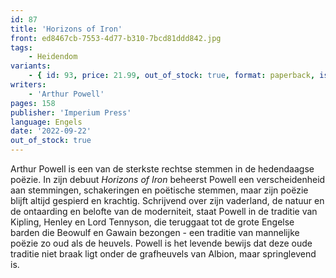 ```yaml
---
id: 87
title: 'Horizons of Iron'
front: ed8467cb-7553-4d77-b310-7bcd81ddd842.jpg
tags:
    - Heidendom
variants:
    - { id: 93, price: 21.99, out_of_stock: true, format: paperback, isbn: 978-1-922602-56-5 }
writers:
    - 'Arthur Powell'
pages: 158
publisher: 'Imperium Press'
language: Engels
date: '2022-09-22'
out_of_stock: true
---
```


Arthur Powell is een van de sterkste rechtse stemmen in de hedendaagse poëzie. In zijn debuut *Horizons of Iron* beheerst Powell een verscheidenheid aan stemmingen, schakeringen en poëtische stemmen, maar zijn poëzie blijft altijd gespierd en krachtig. Schrijvend over zijn vaderland, de natuur en de ontaarding en belofte van de moderniteit, staat Powell in de traditie van Kipling, Henley en Lord Tennyson, die teruggaat tot de grote Engelse barden die Beowulf en Gawain bezongen - een traditie van mannelijke poëzie zo oud als de heuvels. Powell is het levende bewijs dat deze oude traditie niet braak ligt onder de grafheuvels van Albion, maar springlevend is.
